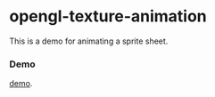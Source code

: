 # opengl-texture-animation

This is a demo for animating a sprite sheet.

### Demo

[demo](https://jacklehamster.github.io/opengl-texture-animation/public).
